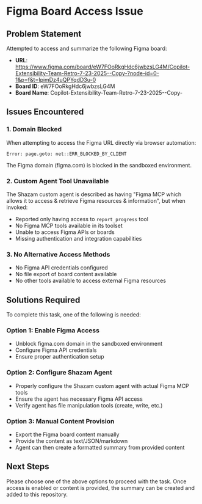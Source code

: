 # Figma Board Access Issue

## Problem Statement
Attempted to access and summarize the following Figma board:
- **URL**: https://www.figma.com/board/eW7FOoRkgHdc6jwbzsLG4M/Copilot-Extensibility-Team-Retro-7-23-2025--Copy-?node-id=0-1&p=f&t=IpimDz4uQPYqdD3u-0
- **Board ID**: eW7FOoRkgHdc6jwbzsLG4M
- **Board Name**: Copilot-Extensibility-Team-Retro-7-23-2025--Copy-

## Issues Encountered

### 1. Domain Blocked
When attempting to access the Figma URL directly via browser automation:
```
Error: page.goto: net::ERR_BLOCKED_BY_CLIENT
```
The Figma domain (figma.com) is blocked in the sandboxed environment.

### 2. Custom Agent Tool Unavailable
The Shazam custom agent is described as having "Figma MCP which allows it to access & retrieve Figma resources & information", but when invoked:
- Reported only having access to `report_progress` tool
- No Figma MCP tools available in its toolset
- Unable to access Figma APIs or boards
- Missing authentication and integration capabilities

### 3. No Alternative Access Methods
- No Figma API credentials configured
- No file export of board content available
- No other tools available to access external Figma resources

## Solutions Required

To complete this task, one of the following is needed:

### Option 1: Enable Figma Access
- Unblock figma.com domain in the sandboxed environment
- Configure Figma API credentials
- Ensure proper authentication setup

### Option 2: Configure Shazam Agent
- Properly configure the Shazam custom agent with actual Figma MCP tools
- Ensure the agent has necessary Figma API access
- Verify agent has file manipulation tools (create, write, etc.)

### Option 3: Manual Content Provision
- Export the Figma board content manually
- Provide the content as text/JSON/markdown
- Agent can then create a formatted summary from provided content

## Next Steps

Please choose one of the above options to proceed with the task. Once access is enabled or content is provided, the summary can be created and added to this repository.
